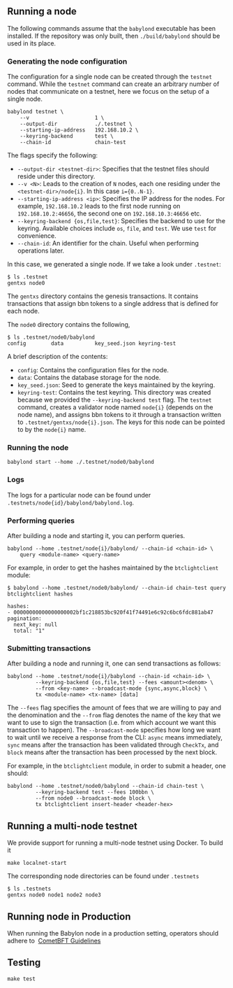 ## Running a node

The following commands assume that the `babylond` executable has been
installed. If the repository was only built, then `./build/babylond` should be
used in its place.

### Generating the node configuration

The configuration for a single node can be created through the `testnet`
command. While the `testnet` command can create an arbitrary number of nodes that
communicate on a testnet, here we focus on the setup of a single node.

```console
babylond testnet \
    --v                     1 \
    --output-dir            ./.testnet \
    --starting-ip-address   192.168.10.2 \
    --keyring-backend       test \
    --chain-id              chain-test
```

The flags specify the following:

- `--output-dir <testnet-dir>`: Specifies that the testnet files should
  reside under this directory.
- `--v <N>`: Leads to the creation of `N` nodes, each one residing under the
  `<testnet-dir>/node{i}`. In this case `i={0..N-1}`.
- `--starting-ip-address <ip>`: Specifies the IP address for the nodes. For example,
  `192.168.10.2` leads to the first node running on `192.168.10.2:46656`, the
  second one on `192.168.10.3:46656` etc.
- `--keyring-backend {os,file,test}`: Specifies the backend to use for the keyring. Available
  choices include `os`, `file`, and `test`. We use `test` for convenience.
- `--chain-id`: An identifier for the chain. Useful when performing operations
  later.

In this case, we generated a single node. If we take a look under `.testnet`:

```console
$ ls .testnet
gentxs node0
```

The `gentxs` directory contains the genesis transactions. It contains
transactions that assign bbn tokens to a single address that is defined for each
node.

The `node0` directory contains the following,

```console
$ ls .testnet/node0/babylond
config        data          key_seed.json keyring-test
```

A brief description of the contents:

- `config`: Contains the configuration files for the node.
- `data`: Contains the database storage for the node.
- `key_seed.json`: Seed to generate the keys maintained by the keyring.
- `keyring-test`: Contains the test keyring. This directory was created because
  we provided the `--keyring-backend test` flag. The `testnet` command, creates
  a validator node named `node{i}` (depends on the node name), and assigns
  bbn tokens to it through a transaction written to `.testnet/gentxs/node{i}.json`.
  The keys for this node can be pointed to by the `node{i}` name.

### Running the node

```console
babylond start --home ./.testnet/node0/babylond
```

### Logs

The logs for a particular node can be found under
`.testnets/node{id}/babylond/babylond.log`.

### Performing queries

After building a node and starting it, you can perform queries.

```console
babylond --home .testnet/node{i}/babylond/ --chain-id <chain-id> \
    query <module-name> <query-name>
```

For example, in order to get the hashes maintained by the `btclightclient`
module:

```console
$ babylond --home .testnet/node0/babylond/ --chain-id chain-test query btclightclient hashes

hashes:
- 00000000000000000002bf1c218853bc920f41f74491e6c92c6bc6fdc881ab47
pagination:
  next_key: null
  total: "1"
```

### Submitting transactions

After building a node and running it, one can send transactions as follows:

```console
babylond --home .testnet/node{i}/babylond --chain-id <chain-id> \
         --keyring-backend {os,file,test} --fees <amount><denom> \
         --from <key-name> --broadcast-mode {sync,async,block} \
         tx <module-name> <tx-name> [data]
```

The `--fees` flag specifies the amount of fees that we are willing to pay and
the denomination and the `--from` flag denotes the name of the key that we want
to use to sign the transaction (i.e. from which account we want this
transaction to happen). The `--broadcast-mode` specifies how long we want to
wait until we receive a response from the CLI: `async` means immediately,
`sync` means after the transaction has been validated through `CheckTx`,
and `block` means after the transaction has been processed by the next block.

For example, in the `btclightclient` module, in order
to submit a header, one should:

```console
babylond --home .testnet/node0/babylond --chain-id chain-test \
         --keyring-backend test --fees 100bbn \
         --from node0 --broadcast-mode block \
         tx btclightclient insert-header <header-hex>
```

## Running a multi-node testnet

We provide support for running a multi-node testnet using Docker. To build it

```console
make localnet-start
```

The corresponding node directories can be found under `.testnets`

```console
$ ls .testnets
gentxs node0 node1 node2 node3
```

## Running node in Production

When running the Babylon node in a production setting, operators should adhere to 
[CometBFT Guidelines](https://docs.cometbft.com/v0.38/core/running-in-production)

## Testing

```console
make test
```
